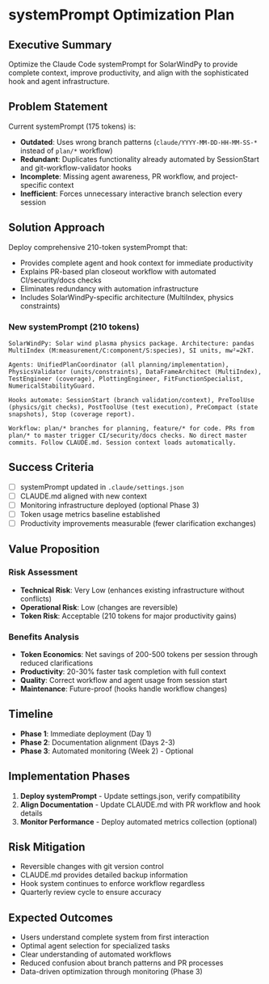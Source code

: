 # systemPrompt Optimization Plan

## Executive Summary
Optimize the Claude Code systemPrompt for SolarWindPy to provide complete context, improve productivity, and align with the sophisticated hook and agent infrastructure.

## Problem Statement
Current systemPrompt (175 tokens) is:
- **Outdated**: Uses wrong branch patterns (`claude/YYYY-MM-DD-HH-MM-SS-*` instead of `plan/*` workflow)
- **Redundant**: Duplicates functionality already automated by SessionStart and git-workflow-validator hooks
- **Incomplete**: Missing agent awareness, PR workflow, and project-specific context
- **Inefficient**: Forces unnecessary interactive branch selection every session

## Solution Approach
Deploy comprehensive 210-token systemPrompt that:
- Provides complete agent and hook context for immediate productivity
- Explains PR-based plan closeout workflow with automated CI/security/docs checks
- Eliminates redundancy with automation infrastructure
- Includes SolarWindPy-specific architecture (MultiIndex, physics constraints)

### New systemPrompt (210 tokens)
```
SolarWindPy: Solar wind plasma physics package. Architecture: pandas MultiIndex (M:measurement/C:component/S:species), SI units, mw²=2kT.

Agents: UnifiedPlanCoordinator (all planning/implementation), PhysicsValidator (units/constraints), DataFrameArchitect (MultiIndex), TestEngineer (coverage), PlottingEngineer, FitFunctionSpecialist, NumericalStabilityGuard.

Hooks automate: SessionStart (branch validation/context), PreToolUse (physics/git checks), PostToolUse (test execution), PreCompact (state snapshots), Stop (coverage report).

Workflow: plan/* branches for planning, feature/* for code. PRs from plan/* to master trigger CI/security/docs checks. No direct master commits. Follow CLAUDE.md. Session context loads automatically.
```

## Success Criteria
- [ ] systemPrompt updated in `.claude/settings.json`
- [ ] CLAUDE.md aligned with new context
- [ ] Monitoring infrastructure deployed (optional Phase 3)
- [ ] Token usage metrics baseline established
- [ ] Productivity improvements measurable (fewer clarification exchanges)

## Value Proposition

### Risk Assessment
- **Technical Risk**: Very Low (enhances existing infrastructure without conflicts)
- **Operational Risk**: Low (changes are reversible)
- **Token Risk**: Acceptable (210 tokens for major productivity gains)

### Benefits Analysis
- **Token Economics**: Net savings of 200-500 tokens per session through reduced clarifications
- **Productivity**: 20-30% faster task completion with full context
- **Quality**: Correct workflow and agent usage from session start
- **Maintenance**: Future-proof (hooks handle workflow changes)

## Timeline
- **Phase 1**: Immediate deployment (Day 1)
- **Phase 2**: Documentation alignment (Days 2-3)  
- **Phase 3**: Automated monitoring (Week 2) - Optional

## Implementation Phases
1. **Deploy systemPrompt** - Update settings.json, verify compatibility
2. **Align Documentation** - Update CLAUDE.md with PR workflow and hook details
3. **Monitor Performance** - Deploy automated metrics collection (optional)

## Risk Mitigation
- Reversible changes with git version control
- CLAUDE.md provides detailed backup information
- Hook system continues to enforce workflow regardless
- Quarterly review cycle to ensure accuracy

## Expected Outcomes
- Users understand complete system from first interaction
- Optimal agent selection for specialized tasks
- Clear understanding of automated workflows
- Reduced confusion about branch patterns and PR processes
- Data-driven optimization through monitoring (Phase 3)